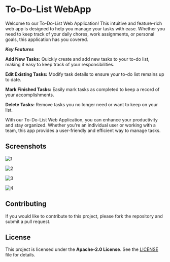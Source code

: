 
# To-Do-List WebApp

Welcome to our To-Do-List Web Application! This intuitive and feature-rich web app is designed to help you manage your tasks with ease. Whether you need to keep track of your daily chores, work assignments, or personal goals, this application has you covered.

***Key Features***

**Add New Tasks:** Quickly create and add new tasks to your to-do list, making it easy to keep track of your responsibilities.

**Edit Existing Tasks:** Modify task details to ensure your to-do list remains up to date.

**Mark Finished Tasks:** Easily mark tasks as completed to keep a record of your accomplishments.

**Delete Tasks:** Remove tasks you no longer need or want to keep on your list.

With our To-Do-List Web Application, you can enhance your productivity and stay organized. Whether you're an individual user or working with a team, this app provides a user-friendly and efficient way to manage tasks.


## Screenshots

![1](https://github.com/pillaiganeshmohan/To-Do-List-WebApp/assets/68379838/e60a0a0d-4130-46f9-bec2-929c6f3e77ef)

![2](https://github.com/pillaiganeshmohan/To-Do-List-WebApp/assets/68379838/4a990145-4d82-416e-8cda-3a22e6bed675)

![3](https://github.com/pillaiganeshmohan/To-Do-List-WebApp/assets/68379838/36ad2a27-82b9-4ef1-bb3d-e007c212b669)

![4](https://github.com/pillaiganeshmohan/To-Do-List-WebApp/assets/68379838/dd58e360-f91b-46d4-b779-ddd561d226cd)

## Contributing
If you would like to contribute to this project, please fork the repository and submit a pull request.

## License
This project is licensed under the **Apache-2.0 License**. See the [LICENSE](./LICENSE) file for details.
